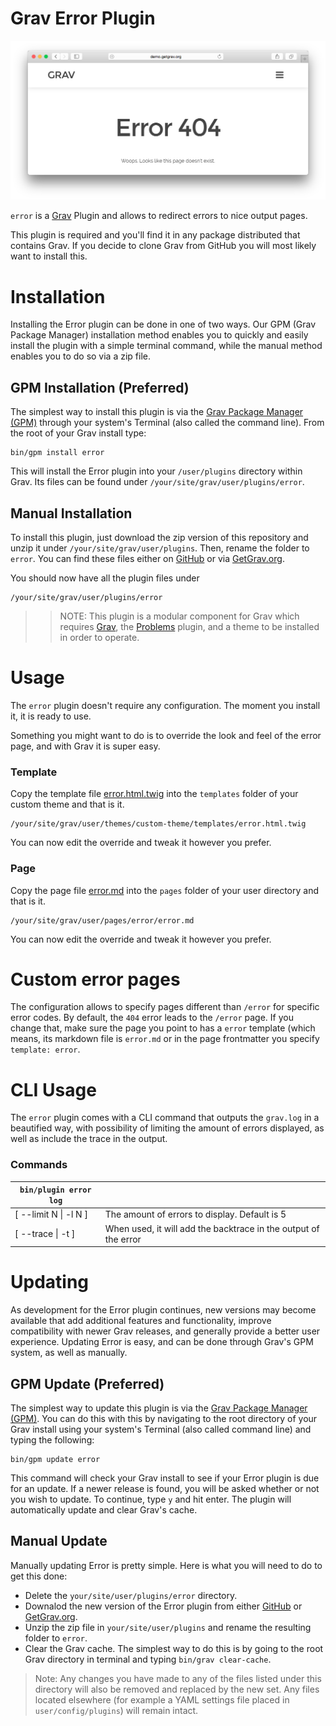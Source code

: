 # Grav Error Plugin

![GPM Installation](assets/readme_1.png)

`error` is a [Grav](http://github.com/getgrav/grav) Plugin and allows to redirect errors to nice output pages.

This plugin is required and you'll find it in any package distributed that contains Grav. If you decide to clone Grav
from GitHub you will most likely want to install this.

# Installation

Installing the Error plugin can be done in one of two ways. Our GPM (Grav Package Manager) installation method enables
you to quickly and easily install the plugin with a simple terminal command, while the manual method enables you to do
so via a zip file.

## GPM Installation (Preferred)

The simplest way to install this plugin is via
the [Grav Package Manager (GPM)](http://learn.getgrav.org/advanced/grav-gpm) through your system's Terminal (also called
the command line). From the root of your Grav install type:

    bin/gpm install error

This will install the Error plugin into your `/user/plugins` directory within Grav. Its files can be found
under `/your/site/grav/user/plugins/error`.

## Manual Installation

To install this plugin, just download the zip version of this repository and unzip it
under `/your/site/grav/user/plugins`. Then, rename the folder to `error`. You can find these files either
on [GitHub](https://github.com/getgrav/grav-plugin-error) or
via [GetGrav.org](http://getgrav.org/downloads/plugins#extras).

You should now have all the plugin files under

    /your/site/grav/user/plugins/error

> > NOTE: This plugin is a modular component for Grav which requires [Grav](http://github.com/getgrav/grav), the [Problems](https://github.com/getgrav/grav-plugin-problems) plugin, and a theme to be installed in order to operate.

# Usage

The `error` plugin doesn't require any configuration. The moment you install it, it is ready to use.

Something you might want to do is to override the look and feel of the error page, and with Grav it is super easy.

### Template

Copy the template file [error.html.twig](templates/error.html.twig) into the `templates` folder of your custom theme and
that is it.

```
/your/site/grav/user/themes/custom-theme/templates/error.html.twig
```

You can now edit the override and tweak it however you prefer.

### Page

Copy the page file [error.md](pages/error.md) into the `pages` folder of your user directory and that is it.

```
/your/site/grav/user/pages/error/error.md
```

You can now edit the override and tweak it however you prefer.

# Custom error pages

The configuration allows to specify pages different than `/error` for specific error codes. By default, the `404` error
leads to the `/error` page. If you change that, make sure the page you point to has a `error` template (which means, its
markdown file is `error.md` or in the page frontmatter you specify `template: error`.

# CLI Usage

The `error` plugin comes with a CLI command that outputs the `grav.log` in a beautified way, with possibility of
limiting the amount of errors displayed, as well as include the trace in the output.

### Commands

| `bin/plugin error log` |                                                                 |
|------------------------|-----------------------------------------------------------------|
| [ --limit N \| -l N ]  | The amount of errors to display. Default is 5                   |
| [ --trace \| -t ]      | When used, it will add the backtrace in the output of the error |

# Updating

As development for the Error plugin continues, new versions may become available that add additional features and
functionality, improve compatibility with newer Grav releases, and generally provide a better user experience. Updating
Error is easy, and can be done through Grav's GPM system, as well as manually.

## GPM Update (Preferred)

The simplest way to update this plugin is via
the [Grav Package Manager (GPM)](http://learn.getgrav.org/advanced/grav-gpm). You can do this with this by navigating to
the root directory of your Grav install using your system's Terminal (also called command line) and typing the
following:

    bin/gpm update error

This command will check your Grav install to see if your Error plugin is due for an update. If a newer release is found,
you will be asked whether or not you wish to update. To continue, type `y` and hit enter. The plugin will automatically
update and clear Grav's cache.

## Manual Update

Manually updating Error is pretty simple. Here is what you will need to do to get this done:

* Delete the `your/site/user/plugins/error` directory.
* Downalod the new version of the Error plugin from either [GitHub](https://github.com/getgrav/grav-plugin-error)
  or [GetGrav.org](http://getgrav.org/downloads/plugins#extras).
* Unzip the zip file in `your/site/user/plugins` and rename the resulting folder to `error`.
* Clear the Grav cache. The simplest way to do this is by going to the root Grav directory in terminal and
  typing `bin/grav clear-cache`.

> Note: Any changes you have made to any of the files listed under this directory will also be removed and replaced by the new set. Any files located elsewhere (for example a YAML settings file placed in `user/config/plugins`) will remain intact.
